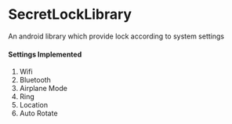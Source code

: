 # SecretLockLibrary
An android library which provide lock according to system settings

#### Settings Implemented
1. Wifi
2. Bluetooth
3. Airplane Mode
4. Ring 
5. Location
6. Auto Rotate
